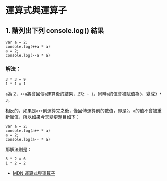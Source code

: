 # 運算式與運算子

## 1. 請列出下列 console.log() 結果

```
var a = 2;
console.log(++a * a)
a = 2;
console.log(--a * a)
```

### 解法：

```
3 * 3 = 9
1 * 1 = 1
```

`a`為 2，`++a`將會回傳`a`運算後的結果，即`2 + 1`，同時`a`的值會被賦值為`3`，變成`3 * 3`。

相反的，如果是`a++`則運算完之後，僅回傳運算前的數值，即是`2`，`a`的值不會被重新賦值，所以如果今天變更題目如下：

```
var a = 2;
console.log(a++ * a)
a = 2;
console.log(a-- * a)
```

那解法則是：

```
3 * 2 = 6
1 * 2 = 2
```

- [MDN 運算式與運算子](https://developer.mozilla.org/zh-TW/docs/Web/JavaScript/Guide/Expressions_and_Operators)
